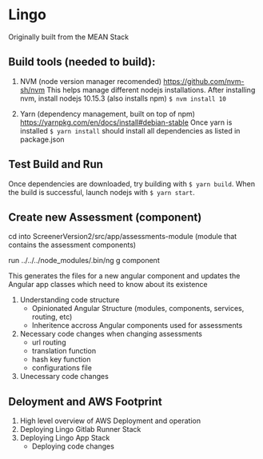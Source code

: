 # Lingo

Originally built from the MEAN Stack

## Build tools (needed to build):

1. NVM (node version manager recomended)
   https://github.com/nvm-sh/nvm
   This helps manage different nodejs installations. After installing nvm, install nodejs 10.15.3 (also installs npm)
   `$ nvm install 10`

2. Yarn (dependency management, built on top of npm)
   https://yarnpkg.com/en/docs/install#debian-stable
   Once yarn is installed `$ yarn install` should install all dependencies as listed in package.json

## Test Build and Run

Once dependencies are downloaded, try building with `$ yarn build`.
When the build is successful, launch nodejs with `$ yarn start`.

## Create new Assessment (component)

cd into ScreenerVersion2/src/app/assessments-module (module that contains the assessment components)

run ../../../node_modules/.bin/ng g component

This generates the files for a new angular component and updates the Angular app classes which need to know about its existence

1. Understanding code structure
   - Opinionated Angular Structure (modules, components, services, routing, etc)
   - Inheritence accross Angular components used for assessments
2. Necessary code changes when changing assessments
   - url routing
   - translation function
   - hash key function
   - configurations file
3. Unecessary code changes

## Deloyment and AWS Footprint

1. High level overview of AWS Deployment and operation
2. Deploying Lingo Gitlab Runner Stack
3. Deploying Lingo App Stack
   - Deploying code changes

